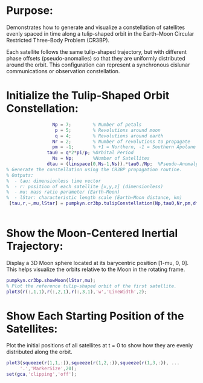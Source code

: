 
# Purpose:

Demonstrates how to generate and visualize a constellation of satellites evenly spaced in time along a tulip\-shaped orbit in the Earth–Moon Circular Restricted Three\-Body Problem (CR3BP).


Each satellite follows the same tulip\-shaped trajectory, but with different phase offsets (pseudo\-anomalies) so that they are uniformly distributed around the orbit. This configuration can represent a synchronous cislunar communications or observation constellation.

# Initialize the Tulip\-Shaped Orbit Constellation:
```matlab
                 Np = 7;        % Number of petals
                  p = 5;        % Revolutions around moon
                  q = 4;        % Revolutions around earth
                 Nr = 2;        % Number of revolutions to propagate
                 pm = -1;       % +1 = Northern, -1 = Southern Apolune
               tau0 = q*2*pi/p; %Orbital Period
                 Ns = Np;       %Number of Satellites
               dtau = (linspace(0,Ns-1,Ns)).*tau0./Np;  %Pseudo-Anomaly (ND)
% Generate the constellation using the CR3BP propagation routine.
% Outputs:
%  - tau: dimensionless time vector
%  - r: position of each satellite [x,y,z] (dimensionless)
%  - mu: mass ratio parameter (Earth–Moon)
%  - lStar: characteristic length scale (Earth–Moon distance, km)
 [tau,r,~,mu,lStar] = pumpkyn.cr3bp.tulipConstellation(Np,tau0,Nr,pm,dtau);
     
```
# Show the Moon\-Centered Inertial Trajectory:

Display a 3D Moon sphere located at its barycentric position \[1\-mu, 0, 0\]. This helps visualize the orbits relative to the Moon in the rotating frame.

```matlab
pumpkyn.cr3bp.showMoon(lStar,mu);
% Plot the reference tulip-shaped orbit of the first satellite.
plot3(r(:,1,1),r(:,2,1),r(:,3,1),'w','LineWidth',2);
```
# Show Each Starting Position of the Satellites:

Plot the initial positions of all satellites at t = 0 to show how they are evenly distributed along the orbit.

```matlab
plot3(squeeze(r(1,1,:)),squeeze(r(1,2,:)),squeeze(r(1,3,:)), ...
     '.','MarkerSize',20);
set(gca,'clipping','off');
```
